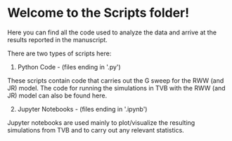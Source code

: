 # Welcome to the Scripts folder!  

Here you can find all the code used to analyze the data and arrive at the results reported in the manuscript.  

There are two types of scripts here:  

1) Python Code - (files ending in '.py')  

These scripts contain code that carries out the G sweep for the RWW (and JR) model. The code for running the simulations in TVB with the RWW (and JR) model can also be found here.   

2) Jupyter Notebooks - (files ending in '.ipynb')  

Jupyter notebooks are used mainly to plot/visualize the resulting simulations from TVB and to carry out any relevant statistics.   
